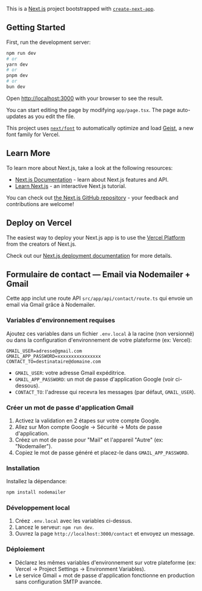 This is a [Next.js](https://nextjs.org) project bootstrapped with [`create-next-app`](https://nextjs.org/docs/app/api-reference/cli/create-next-app).

## Getting Started

First, run the development server:

```bash
npm run dev
# or
yarn dev
# or
pnpm dev
# or
bun dev
```

Open [http://localhost:3000](http://localhost:3000) with your browser to see the result.

You can start editing the page by modifying `app/page.tsx`. The page auto-updates as you edit the file.

This project uses [`next/font`](https://nextjs.org/docs/app/building-your-application/optimizing/fonts) to automatically optimize and load [Geist](https://vercel.com/font), a new font family for Vercel.

## Learn More

To learn more about Next.js, take a look at the following resources:

- [Next.js Documentation](https://nextjs.org/docs) - learn about Next.js features and API.
- [Learn Next.js](https://nextjs.org/learn) - an interactive Next.js tutorial.

You can check out [the Next.js GitHub repository](https://github.com/vercel/next.js) - your feedback and contributions are welcome!

## Deploy on Vercel

The easiest way to deploy your Next.js app is to use the [Vercel Platform](https://vercel.com/new?utm_medium=default-template&filter=next.js&utm_source=create-next-app&utm_campaign=create-next-app-readme) from the creators of Next.js.

Check out our [Next.js deployment documentation](https://nextjs.org/docs/app/building-your-application/deploying) for more details.

## Formulaire de contact — Email via Nodemailer + Gmail

Cette app inclut une route API `src/app/api/contact/route.ts` qui envoie un email via Gmail grâce à Nodemailer.

### Variables d'environnement requises

Ajoutez ces variables dans un fichier `.env.local` à la racine (non versionné) ou dans la configuration d'environnement de votre plateforme (ex: Vercel):

```
GMAIL_USER=adresse@gmail.com
GMAIL_APP_PASSWORD=xxxxxxxxxxxxxxxx
CONTACT_TO=destinataire@domaine.com
```

- `GMAIL_USER`: votre adresse Gmail expéditrice.
- `GMAIL_APP_PASSWORD`: un mot de passe d'application Google (voir ci-dessous).
- `CONTACT_TO`: l'adresse qui recevra les messages (par défaut, `GMAIL_USER`).

### Créer un mot de passe d'application Gmail

1. Activez la validation en 2 étapes sur votre compte Google.
2. Allez sur Mon compte Google → Sécurité → Mots de passe d'application.
3. Créez un mot de passe pour "Mail" et l'appareil "Autre" (ex: "Nodemailer").
4. Copiez le mot de passe généré et placez-le dans `GMAIL_APP_PASSWORD`.

### Installation

Installez la dépendance:

```bash
npm install nodemailer
```

### Développement local

1. Créez `.env.local` avec les variables ci-dessus.
2. Lancez le serveur: `npm run dev`.
3. Ouvrez la page `http://localhost:3000/contact` et envoyez un message.

### Déploiement

- Déclarez les mêmes variables d'environnement sur votre plateforme (ex: Vercel → Project Settings → Environment Variables).
- Le service Gmail + mot de passe d'application fonctionne en production sans configuration SMTP avancée.
